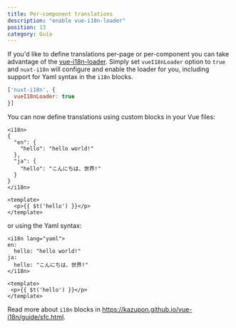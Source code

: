 ```yaml
---
title: Per-component translations
description: "enable vue-i18n-loader"
position: 13
category: Guía
---
```


If you'd like to define translations per-page or per-component you can take advantage of the [vue-i18n-loader](https://github.com/intlify/vue-i18n-loader). Simply set `vueI18nLoader` option to `true` and `nuxt-i18n` will configure and enable the loader for you, including support for Yaml syntax in the `i18n` blocks.

```js {}[nuxt.config.js]
['nuxt-i18n', {
  vueI18nLoader: true
}]

```

You can now define translations using custom blocks in your Vue files:

```vue
<i18n>
{
  "en": {
    "hello": "hello world!"
  },
  "ja": {
    "hello": "こんにちは、世界!"
  }
}
</i18n>

<template>
  <p>{{ $t('hello') }}</p>
</template>
```

or using the Yaml syntax:

```vue
<i18n lang="yaml">
en:
  hello: "hello world!"
ja:
  hello: "こんにちは、世界!"
</i18n>

<template>
 <p>{{ $t('hello') }}</p>
</template>
```

<alert type="info">

Read more about `i18n` blocks in https://kazupon.github.io/vue-i18n/guide/sfc.html.

</alert>
